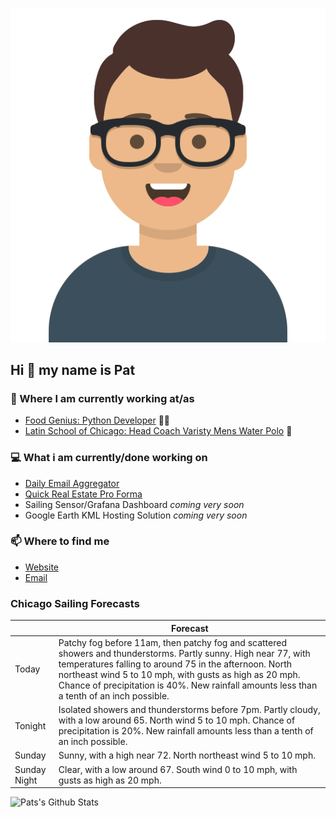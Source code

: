 [![Social banner for p-j-falconer](https://raw.githubusercontent.com/P-J-FALCONER/P-J-FALCONER/master/assets/avataaars.svg)](https://patfalconer.com/)
## Hi :wave: my name is Pat

### 💼 Where I am currently working at/as
- [Food Genius: Python Developer](https://getfoodgenius.com/) 🍔🐍
- [Latin School of Chicago: Head Coach Varisty Mens Water Polo](https://www.latinschool.org/) 🤽


### 💻 What i am currently/done working on
 - [Daily Email Aggregator](https://github.com/P-J-FALCONER/dott_daily_mail)
 - [Quick Real Estate Pro Forma](https://github.com/P-J-FALCONER/henry)
 - Sailing Sensor/Grafana Dashboard *coming very soon*
 - Google Earth KML Hosting Solution *coming very soon*

### 📫 Where to find me
 - [Website](https://patfalconer.com/)
 - [Email](mailto:patrick.j.falconer@gmail.com)


### Chicago Sailing Forecasts
|   | Forecast  |
|---|---|
| Today | Patchy fog before 11am, then patchy fog and scattered showers and thunderstorms. Partly sunny. High near 77, with temperatures falling to around 75 in the afternoon. North northeast wind 5 to 10 mph, with gusts as high as 20 mph. Chance of precipitation is 40%. New rainfall amounts less than a tenth of an inch possible. |
| Tonight | Isolated showers and thunderstorms before 7pm. Partly cloudy, with a low around 65. North wind 5 to 10 mph. Chance of precipitation is 20%. New rainfall amounts less than a tenth of an inch possible. |
| Sunday | Sunny, with a high near 72. North northeast wind 5 to 10 mph. |
| Sunday Night | Clear, with a low around 67. South wind 0 to 10 mph, with gusts as high as 20 mph. |

![Pats's Github Stats](https://github-readme-stats.vercel.app/api?username=p-j-falconer&show_icons=true&theme=radical)
